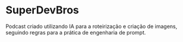 # SuperDevBros
Podcast criado utilizando IA para a roteirização e criação de imagens, seguindo regras para a prática de engenharia de prompt.
